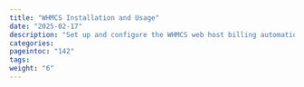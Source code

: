 ```yaml
---
title: "WHMCS Installation and Usage"
date: "2025-02-17"
description: "Set up and configure the WHMCS web host billing automation platform"
categories:
pageintoc: "142"
tags:
weight: "6"
---
```


<a id="whmcs-tenants"></a>

<a id="whmcs-tenants-index"></a>

<!--# WHMCS Tenants Module (EE) -->
